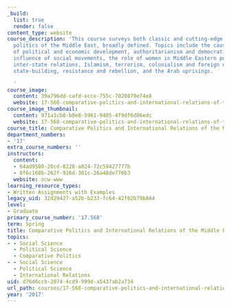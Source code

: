```yaml
---
_build:
  list: true
  render: false
content_type: website
course_description: 'This course surveys both classic and cutting-edge work on the
  politics of the Middle East, broadly defined. Topics include the causes and consequences
  of political and economic development, authoritarianism and democratization, the
  influence of social movements, the role of women in Middle Eastern politics, regional
  inter-state relations, Islamism, terrorism, colonialism and foreign occupation,
  state-building, resistance and rebellion, and the Arab uprisings.

  '
course_image:
  content: 39a796dd-cafd-ecce-755c-7020879e74e8
  website: 17-568-comparative-politics-and-international-relations-of-the-middle-east-spring-2017
course_image_thumbnail:
  content: 971a1cb8-b0e8-5961-9405-4f9df6d86edc
  website: 17-568-comparative-politics-and-international-relations-of-the-middle-east-spring-2017
course_title: Comparative Politics and International Relations of the Middle East
department_numbers:
- '17'
extra_course_numbers: ''
instructors:
  content:
  - 64ad9580-20cd-8228-a824-72c59427777b
  - 8f6c168b-262f-916d-301c-26a48de776b3
  website: ocw-www
learning_resource_types:
- Written Assignments with Examples
legacy_uid: 32d29427-a52b-b233-fc64-42f02b79b844
level:
- Graduate
primary_course_number: '17.568'
term: Spring
title: Comparative Politics and International Relations of the Middle East
topics:
- - Social Science
  - Political Science
  - Comparative Politics
- - Social Science
  - Political Science
  - International Relations
uid: d76d6ccb-2074-4cd9-999d-a5437ab2a734
url_path: courses/17-568-comparative-politics-and-international-relations-of-the-middle-east-spring-2017
year: '2017'
---
```

